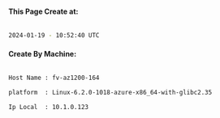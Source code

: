 
   
#### This Page Create at:

```bash

2024-01-19 - 10:52:40 UTC

```

#### Create By Machine:

```bash

Host Name : fv-az1200-164

platform  : Linux-6.2.0-1018-azure-x86_64-with-glibc2.35

Ip Local  : 10.1.0.123

```

